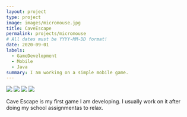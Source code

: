 ```yaml
---
layout: project
type: project
image: images/micromouse.jpg
title: CaveEscape
permalink: projects/micromouse
# All dates must be YYYY-MM-DD format!
date: 2020-09-01
labels:
  - GameDevelopment
  - Mobile
  - Java
summary: I am working on a simple mobile game.
---
```


<div class="ui small rounded images">
  <img class="ui image" src="../images/micromouse-robot.png">
  <img class="ui image" src="../images/micromouse-robot-2.jpg">
  <img class="ui image" src="../images/micromouse.jpg">
  <img class="ui image" src="../images/micromouse-circuit.png">
</div>

Cave Escape is my first game I am developing. I usually work on it after doing my school assignmentas to relax.



